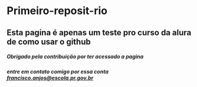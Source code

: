 # Primeiro-reposit-rio
## Esta pagina é apenas um teste pro curso da alura de como usar  o github
##### Obrigado pela contribuição por ter acessado a pagina 
##### entre em contato comigo por essa conta *francisco.anjos@escola.pr.gov.br*
